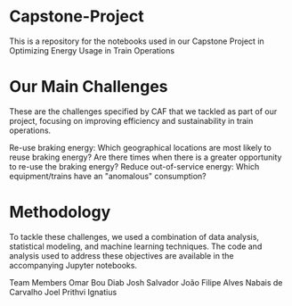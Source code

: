 # Capstone-Project
This is a repository for the notebooks used in our Capstone Project in Optimizing Energy Usage in Train Operations

# Our Main Challenges
These are the challenges specified by CAF that we tackled as part of our project, focusing on improving efficiency and sustainability in train operations.

Re-use braking energy:
Which geographical locations are most likely to reuse braking energy?
Are there times when there is a greater opportunity to re-use the braking energy?
Reduce out-of-service energy:
Which equipment/trains have an "anomalous" consumption?

# Methodology
To tackle these challenges, we used a combination of data analysis, statistical modeling, and machine learning techniques. The code and analysis used to address these objectives are available in the accompanying Jupyter notebooks.

Team Members
Omar Bou Diab
Josh Salvador
João Filipe Alves Nabais de Carvalho
Joel Prithvi Ignatius
